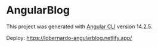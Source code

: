 # AngularBlog

This project was generated with [Angular CLI](https://github.com/angular/angular-cli) version 14.2.5.

Deploy: https://lobernardo-angularblog.netlify.app/
